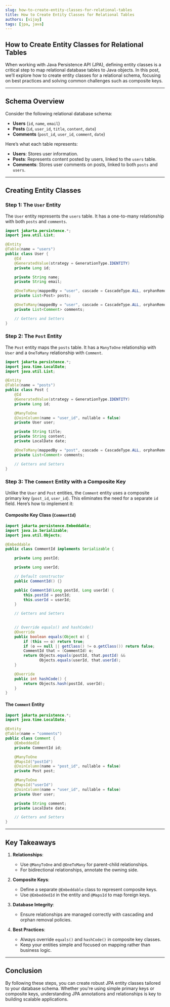 ```yaml
---
slug: how-to-create-entity-classes-for-relational-tables
title: How to Create Entity Classes for Relational Tables
authors: [vijay]
tags: [jpa, java]
---
```


## **How to Create Entity Classes for Relational Tables**

When working with Java Persistence API (JPA), defining entity classes is a critical step to map relational database tables to Java objects. In this post, we’ll explore how to create entity classes for a relational schema, focusing on best practices and solving common challenges such as composite keys.

<!-- truncate -->

---


## **Schema Overview**

Consider the following relational database schema:

- **Users** (`id`, `name`, `email`)
- **Posts** (`id`, `user_id`, `title`, `content`, `date`)
- **Comments** (`post_id`, `user_id`, `comment`, `date`)

Here’s what each table represents:
- **Users**: Stores user information.
- **Posts**: Represents content posted by users, linked to the `users` table.
- **Comments**: Stores user comments on posts, linked to both `posts` and `users`.

---

## **Creating Entity Classes**

### **Step 1: The `User` Entity**

The `User` entity represents the `users` table. It has a one-to-many relationship with both `posts` and `comments`.

```java
import jakarta.persistence.*;
import java.util.List;

@Entity
@Table(name = "users")
public class User {
    @Id
    @GeneratedValue(strategy = GenerationType.IDENTITY)
    private Long id;

    private String name;
    private String email;

    @OneToMany(mappedBy = "user", cascade = CascadeType.ALL, orphanRemoval = true)
    private List<Post> posts;

    @OneToMany(mappedBy = "user", cascade = CascadeType.ALL, orphanRemoval = true)
    private List<Comment> comments;

    // Getters and Setters
}
```

### **Step 2: The `Post` Entity**

The `Post` entity maps the `posts` table. It has a `ManyToOne` relationship with `User` and a `OneToMany` relationship with `Comment`.

```java
import jakarta.persistence.*;
import java.time.LocalDate;
import java.util.List;

@Entity
@Table(name = "posts")
public class Post {
    @Id
    @GeneratedValue(strategy = GenerationType.IDENTITY)
    private Long id;

    @ManyToOne
    @JoinColumn(name = "user_id", nullable = false)
    private User user;

    private String title;
    private String content;
    private LocalDate date;

    @OneToMany(mappedBy = "post", cascade = CascadeType.ALL, orphanRemoval = true)
    private List<Comment> comments;

    // Getters and Setters
}
```

### **Step 3: The `Comment` Entity with a Composite Key**

Unlike the `User` and `Post` entities, the `Comment` entity uses a composite primary key (`post_id`, `user_id`). This eliminates the need for a separate `id` field. Here’s how to implement it:

#### **Composite Key Class (`CommentId`)**

```java
import jakarta.persistence.Embeddable;
import java.io.Serializable;
import java.util.Objects;

@Embeddable
public class CommentId implements Serializable {

    private Long postId;

    private Long userId;

    // Default constructor
    public CommentId() {}

    public CommentId(Long postId, Long userId) {
        this.postId = postId;
        this.userId = userId;
    }

    // Getters and Setters
    

    // Override equals() and hashCode()
    @Override
    public boolean equals(Object o) {
        if (this == o) return true;
        if (o == null || getClass() != o.getClass()) return false;
        CommentId that = (CommentId) o;
        return Objects.equals(postId, that.postId) &&
               Objects.equals(userId, that.userId);
    }

    @Override
    public int hashCode() {
        return Objects.hash(postId, userId);
    }
}
```

#### **The `Comment` Entity**

```java
import jakarta.persistence.*;
import java.time.LocalDate;

@Entity
@Table(name = "comments")
public class Comment {
    @EmbeddedId
    private CommentId id;

    @ManyToOne
    @MapsId("postId")
    @JoinColumn(name = "post_id", nullable = false)
    private Post post;

    @ManyToOne
    @MapsId("userId")
    @JoinColumn(name = "user_id", nullable = false)
    private User user;

    private String comment;
    private LocalDate date;

    // Getters and Setters
}
```

---

## **Key Takeaways**

1. **Relationships**:
   - Use `@ManyToOne` and `@OneToMany` for parent-child relationships.
   - For bidirectional relationships, annotate the owning side.

2. **Composite Keys**:
   - Define a separate `@Embeddable` class to represent composite keys.
   - Use `@EmbeddedId` in the entity and `@MapsId` to map foreign keys.

3. **Database Integrity**:
   - Ensure relationships are managed correctly with cascading and orphan removal policies.

4. **Best Practices**:
   - Always override `equals()` and `hashCode()` in composite key classes.
   - Keep your entities simple and focused on mapping rather than business logic.

---

## **Conclusion**

By following these steps, you can create robust JPA entity classes tailored to your database schema. Whether you're using simple primary keys or composite keys, understanding JPA annotations and relationships is key to building scalable applications.
